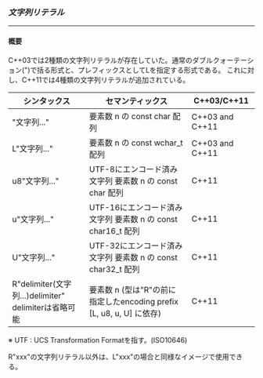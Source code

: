 ### *文字列リテラル*
---
#### 概要
C++03では2種類の文字列リテラルが存在していた。通常のダブルクォーテーション(")で括る形式と、プレフィックスとしてLを指定する形式である。
これに対し、C++11では4種類の文字列リテラルが追加されている。

| シンタックス | セマンティックス | C++03/C++11 |
| -- | -- | -- |
|  "文字列..."  | 要素数 n の const char 配列 | C++03 and C++11 |
| L"文字列..." | 要素数 n の const wchar_t 配列 | C++03 and C++11 |
| u8"文字列..." | UTF-8にエンコード済み文字列 要素数 n の const char 配列 | C++11 |
| u"文字列..." | UTF-16にエンコード済み文字列 要素数 n の const char16_t 配列 | C++11 |
| U"文字列..." | UTF-32にエンコード済み文字列 要素数 n の const char32_t 配列 | C++11 |
| R"delimiter(文字列...)delimiter"<BR>delimiterは省略可能 | 要素数 n (型は"R"の前に指定したencoding prefix [L, u8, u, U] に依存) | C++11 |
※ UTF : UCS Transformation Formatを指す。(ISO10646)

R"xxx"の文字列リテラル以外は、L"xxx"の場合と同様なイメージで使用できる。
